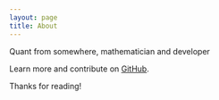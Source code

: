```yaml
---
layout: page
title: About
---
```


<p class="message">
  Quant from somewhere, mathematician and developer
</p>


Learn more and contribute on [GitHub](https://github.com/aliciawyy).

Thanks for reading!
